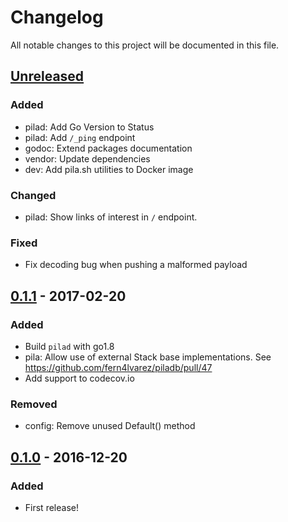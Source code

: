 Changelog
=========

All notable changes to this project will be documented in this file.

## [Unreleased]

### Added
- pilad: Add Go Version to Status
- pilad: Add `/_ping` endpoint
- godoc: Extend packages documentation
- vendor: Update dependencies
- dev: Add pila.sh utilities to Docker image

### Changed
- pilad: Show links of interest in `/` endpoint.

### Fixed
- Fix decoding bug when pushing a malformed payload

## [0.1.1] - 2017-02-20

### Added
- Build `pilad` with go1.8
- pila: Allow use of external Stack base implementations. See https://github.com/fern4lvarez/piladb/pull/47
- Add support to codecov.io

### Removed
- config: Remove unused Default() method

## [0.1.0] - 2016-12-20

### Added
- First release!

[Unreleased]: https://github.com/fern4lvarez/piladb/compare/v0.1.1...HEAD
[0.1.1]: https://github.com/fern4lvarez/piladb/compare/v0.1.0...v0.1.1
[0.1.0]: https://github.com/fern4lvarez/piladb/compare/dda6b656cbd635dab8e9fc6c254a46f01e4e43ca...v0.1.0
